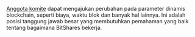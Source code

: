 [Anggota komite](introduction/committee) dapat mengajukan perubahan pada parameter dinamis blockchain, seperti biaya, waktu blok dan banyak hal lainnya. Ini adalah posisi tanggung jawab besar yang membutuhkan pemahaman yang baik tentang bagaimana BitShares bekerja.